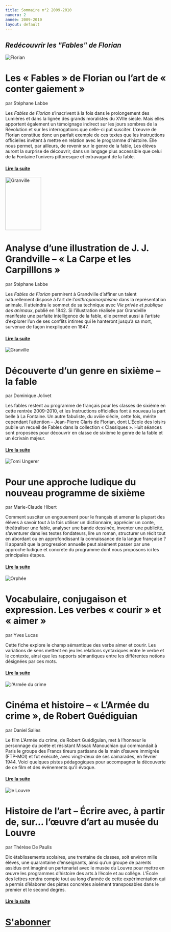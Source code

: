 ```yaml
---
title: Sommaire n°2 2009-2010
numero: 2
annee: 2009-2010
layout: default
---
```

<h2><em>Redécouvrir les "Fables" de Florian</em></h2>
<img class="image" src="/pages/static/sommaires/images/1_florian_petite.jpg" alt="Florian" />
<h1>Les  « Fables  » de Florian ou l’art de « conter gaiement »</h1>
<p>par Stéphane Labbe</p>
<p class="aligner">Les <em>Fables de Florian</em> s’inscrivent à la fois dans le prolongement des Lumières et dans la lignée des grands moralistes du XVIIe siècle. Mais elles apportent également un témoignage indirect sur les jours sombres de la Révolution et sur les interrogations que celle-ci put susciter. L’œuvre de Florian constitue donc un parfait exemple de ces textes que les instructions officielles invitent à mettre en relation avec le programme d’histoire.
Elle nous permet, par ailleurs, de revenir sur le genre de la fable, Les élèves auront la surprise de découvrir, dans un langage plus accessible que celui de la Fontaine l’univers pittoresque et extravagant de la fable.</p>
<h4><a href="/articles">Lire la suite</a></h4>
<img class="image" src="/pages/static/sommaires/images/2_carpe_et_carpillons_petite.jpg" alt="Granville" width="112" height="166" />
<h1>Analyse d’une illustration de J. J. Grandville – « La Carpe et les Carpilllons »</h1>
<p>par Stéphane Labbe</p>
<p class="aligner">Les <em>Fables de Florian</em> permirent à Grandville d’affiner un talent naturellement disposé à l’art de l’<em>anthropomorphisme</em> dans la représentation animale. Il atteindra le sommet de sa technique avec <em>Vie privée et publique des animaux</em>, publié en 1842.
Si l’illustration réalisée par Grandville manifeste une parfaite intelligence de la fable, elle permet aussi à l’artiste d’explorer l’un de ses conflits intimes qui le hanteront jusqu’à sa mort, survenue de façon inexpliquée en 1847.</p>
<h4><a href="/articles">Lire la suite</a></h4>
<img class="image" src="/pages/static/sommaires/images/3_fable_grandville_petite.jpg" alt="Granville" />
<h1>Découverte d’un genre en sixième – la fable</h1>
<p>par Dominique Jolivet﻿</p>
<p class="aligner">Les fables restent au programme de français pour les classes de sixième en cette rentrée 2009-2010, et les Instructions officielles font à nouveau la part belle à La Fontaine. Un autre fabuliste, du xviiie siècle, cette fois, mérite cependant l’attention – Jean-Pierre Claris de Florian, dont L’École des loisirs publie un recueil de Fables dans la collection « Classiques ».
Huit séances sont proposées pour découvrir en classe de sixième le genre de la fable et un écrivain majeur.</p>
<h4><a href="/articles">Lire la suite</a></h4>
<img class="image" src="/pages/static/sommaires/images/40_tomi_ungerer_petite.jpg" alt="Tomi Ungerer" />
<h1>Pour une approche ludique du nouveau programme de sixième</h1>
<p>par Marie-Claude Hibert</p>
<p class="aligner">Comment susciter un engouement pour le français et amener la plupart des élèves à savoir tout à la fois utiliser un dictionnaire, apprécier un conte, théâtraliser une fable, analyser une bande dessinée, inventer une publicité, s’aventurer dans les textes fondateurs, lire un roman, structurer un récit tout en abordant ou en approfondissant la connaissance de la langue française ? Il apparaît que la progression annuelle peut aisément passer par une approche ludique et concrète du programme dont nous proposons ici les principales étapes.</p>
<h4><a href="/articles">Lire la suite</a></h4>
<img class="image" src="/pages/static/sommaires/images/4_orphee_petite.jpg" alt="Orphée" />
<h1>Vocabulaire, conjugaison et expression. Les verbes « courir » et « aimer »</h1>
<p>par Yves Lucas</p>
<p class="aligner">Cette fiche explore le champ sémantique des verbe aimer et courir. Les variations de sens mettent en jeu les relations syntaxiques entre le verbe et le contexte, ainsi que les rapports sémantiques entre les différentes notions désignées par ces mots.</p>
<h4><a href="/articles">Lire la suite</a></h4>
<img class="image" src="/pages/static/sommaires/images/5_affiche_rouge_petite.jpg" alt="l'Armée du crime" />
<h1>Cinéma et histoire – « L’Armée du crime », de Robert Guédiguian</h1>
<p>par Daniel Salles</p>
<p class="aligner">Le film L’Armée du crime, de Robert Guédiguian, met à l’honneur le personnage du poète et résistant Missak Manouchian qui commandait à Paris le groupe des Francs tireurs partisans de la main d’œuvre immigrée (FTP-MOI) et fut exécuté, avec vingt-deux de ses camarades, en février 1944.
Voici quelques pistes pédagogiques pour accompagner la découverte de ce film et des événements qu’il évoque.</p>
<h4><a href="/articles">Lire la suite</a></h4>
<img class="image" src="/pages/static/sommaires/images/6_louvre_petite.jpg" alt="le Louvre" />


<h1>Histoire de l’art – Écrire avec, à partir de, sur... l’œuvre d’art au musée du Louvre</h1>
<p>par Thérèse De Paulis</p>
<p class="aligner">Dix établissements scolaires, une trentaine de classes, soit environ mille élèves, une quarantaine d’enseignants, ainsi qu’un groupe de parents assidus ont imaginé un partenariat avec le musée du Louvre pour mettre en œuvre les programmes d’histoire des arts à l’école et au collège.
L’École des lettres rendra compte tout au long d’année de cette expérimentation qui a permis d’élaborer des pistes concrètes aisément transposables dans le premier et le second degrés.</p>

<h4><a href="/articles">Lire la suite</a></h4>
<h1 class="dessous_centre"><a href="/articles" target="_top">S'abonner</a></h1>
